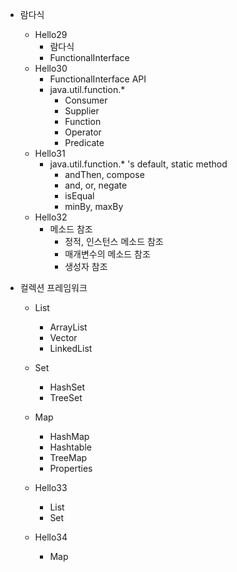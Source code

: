 - 람다식
    - Hello29
        - 람다식
        - FunctionalInterface
    - Hello30
        - FunctionalInterface API
        - java.util.function.*
            - Consumer
            - Supplier
            - Function
            - Operator
            - Predicate
    - Hello31
        - java.util.function.* 's default, static method
            - andThen, compose
            - and, or, negate
            - isEqual
            - minBy, maxBy
    - Hello32
        - 메소드 참조
            - 정적, 인스턴스 메소드 참조
            - 매개변수의 메소드 참조
            - 생성자 참조

- 컬렉션 프레임워크
    - List
        - ArrayList
        - Vector
        - LinkedList
    - Set
        - HashSet
        - TreeSet
    - Map
        - HashMap
        - Hashtable
        - TreeMap
        - Properties
 
    - Hello33
        - List
        - Set
    - Hello34
        - Map